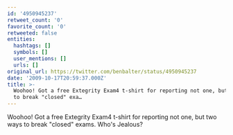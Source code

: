 ```yaml
---
id: '4950945237'
retweet_count: '0'
favorite_count: '0'
retweeted: false
entities:
  hashtags: []
  symbols: []
  user_mentions: []
  urls: []
original_url: https://twitter.com/benbalter/status/4950945237
date: '2009-10-17T20:59:37.000Z'
title: >-
  Woohoo! Got a free Extegrity Exam4 t-shirt for reporting not one, but two ways
  to break "closed" exa…
---
```


Woohoo! Got a free Extegrity Exam4 t-shirt for reporting not one, but two ways to break "closed" exams.  Who's Jealous?